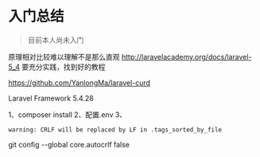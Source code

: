 # 入门总结

> 目前本人尚未入门

原理相对比较难以理解不是那么直观
http://laravelacademy.org/docs/laravel-5_4
要充分实践，找到好的教程

https://github.com/YanlongMa/laravel-curd

Laravel Framework 5.4.28

1、composer install
2、配置.env
3、


```
warning: CRLF will be replaced by LF in .tags_sorted_by_file
```
>
git config --global core.autocrlf false
